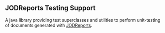 
JODReports Testing Support
--------------------------

A java library providing test superclasses and utilities to perform unit-testing of documents generated
with [JODReports][homepage].

[homepage]: http://jodreports.sourceforge.net/

